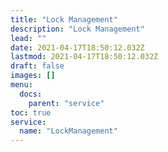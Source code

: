 ```yaml
---
title: "Lock Management"
description: "Lock Management"
lead: ""
date: 2021-04-17T18:50:12.032Z
lastmod: 2021-04-17T18:50:12.032Z
draft: false
images: []
menu:
  docs:
    parent: "service"
toc: true
service:
  name: "LockManagement"
---
```

